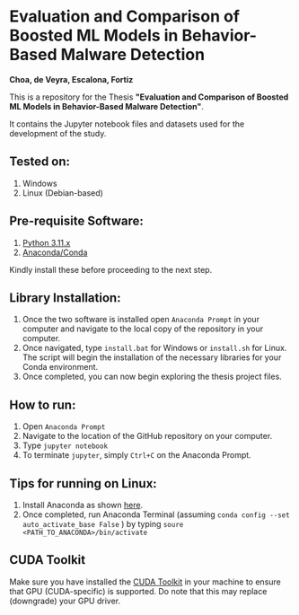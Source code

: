# Evaluation and Comparison of Boosted ML Models in Behavior-Based Malware Detection
**Choa, de Veyra, Escalona, Fortiz**

This is a repository for the Thesis **"Evaluation and Comparison of Boosted ML Models in Behavior-Based Malware Detection"**.

It contains the Jupyter notebook files and datasets used for the development of the study.

## Tested on:
1. Windows
2. Linux (Debian-based)

## Pre-requisite Software:
1. [Python 3.11.x](https://www.python.org/downloads/release/python-3115/)
2. [Anaconda/Conda](https://www.anaconda.com/download)

Kindly install these before proceeding to the next step.

## Library Installation:
1. Once the two software is installed open `Anaconda Prompt` in your computer and navigate to the local copy of the repository in your computer.
2. Once navigated, type `install.bat` for Windows or `install.sh` for Linux. The script will begin the installation of the necessary libraries for your Conda environment.
3. Once completed, you can now begin exploring the thesis project files.

## How to run:
1. Open `Anaconda Prompt`
2. Navigate to the location of the GitHub repository on your computer.
3. Type `jupyter notebook`
4. To terminate `jupyter`, simply `Ctrl+C` on the Anaconda Prompt.

## Tips for running on Linux:
1. Install Anaconda as shown [here](https://docs.anaconda.com/free/anaconda/install/linux/).
2. Once completed, run Anaconda Terminal (assuming `conda config --set auto_activate_base False`
) by typing `soure <PATH_TO_ANACONDA>/bin/activate`

## CUDA Toolkit
Make sure you have installed the [CUDA Toolkit](https://developer.nvidia.com/cuda-downloads) in your machine to ensure that GPU (CUDA-specific) is supported. Do note that this may replace (downgrade) your GPU driver.